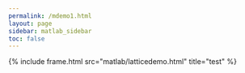 ```yaml
---
permalink: /mdemo1.html
layout: page
sidebar: matlab_sidebar
toc: false
---
```

{% include frame.html src="matlab/latticedemo.html" title="test" %}